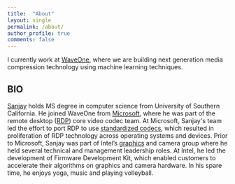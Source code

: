 ```yaml
---
title:  "About"
layout: single
permalink: /about/
author_profile: true
comments: false
---
```


I currently work at [WaveOne](http://wave.one/ "WaveOne homepage"), where we are building next generation media compression technology using machine learning techniques.

## BIO
[Sanjay](http://www.sanjaynair.one) holds MS degree in computer science from University of Southern California. He joined WaveOne from [Microsoft](https://www.microsoft.com/en-us/mtc/locations/siliconvalley.aspx), where he was part of the remote desktop ([RDP](https://en.wikipedia.org/wiki/Remote_Desktop_Protocol)) core video codec team. At Microsoft, Sanjay's team led the effort to port RDP to use [standardized codecs](https://cloudblogs.microsoft.com/enterprisemobility/2016/01/11/remote-desktop-protocol-rdp-10-avch-264-improvements-in-windows-10-and-windows-server-2016-technical-preview/), which resulted in proliferation of RDP technology across  operating systems and devices. Prior to Microsoft, Sanjay was part of Intel’s [graphics](https://en.wikipedia.org/wiki/Intel_HD_and_Iris_Graphics) and camera group where he held several technical and management leadership roles. At Intel, he led the development of Firmware Development Kit, which enabled customers to accelerate their algorithms on graphics and camera hardware.
In his spare time, he enjoys yoga, music and playing volleyball.

